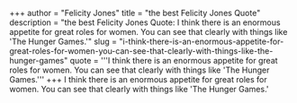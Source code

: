 +++
author = "Felicity Jones"
title = "the best Felicity Jones Quote"
description = "the best Felicity Jones Quote: I think there is an enormous appetite for great roles for women. You can see that clearly with things like 'The Hunger Games.'"
slug = "i-think-there-is-an-enormous-appetite-for-great-roles-for-women-you-can-see-that-clearly-with-things-like-the-hunger-games"
quote = '''I think there is an enormous appetite for great roles for women. You can see that clearly with things like 'The Hunger Games.'''
+++
I think there is an enormous appetite for great roles for women. You can see that clearly with things like 'The Hunger Games.'
